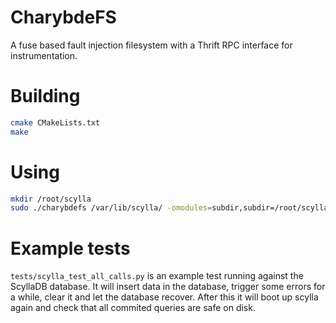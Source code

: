 
CharybdeFS
==========

A fuse based fault injection filesystem
with a Thrift RPC interface for instrumentation.

Building
========

```sh
cmake CMakeLists.txt
make
```

Using
=====

```sh
mkdir /root/scylla
sudo ./charybdefs /var/lib/scylla/ -omodules=subdir,subdir=/root/scylla
```

Example tests
=============

`tests/scylla_test_all_calls.py` is an example test running against the
ScyllaDB database. It will insert data in the database, trigger some
errors for a while, clear it and let the database recover.
After this it will boot up scylla again and check that all commited
queries are safe on disk.
